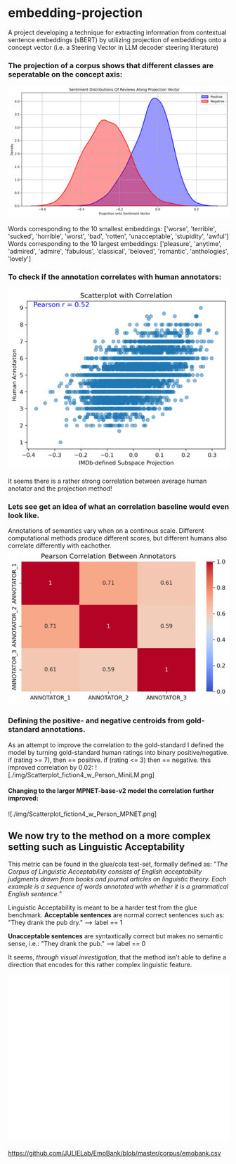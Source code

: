 # embedding-projection
A project developing a technique for extracting information from contextual sentence embeddings (sBERT) by utilizing projection of embeddings onto a concept vector (i.e. a Steering Vector in LLM decoder steering literature) 

### The projection of a corpus shows that different classes are seperatable on the concept axis:
![Projection of Reviews onto Sentiment Vector](./img/sentiment_distributions.png)

Words corresponding to the 10 smallest embeddings:
['worse', 'terrible', 'sucked', 'horrible', 'worst', 'bad', 'rotten', 'unacceptable', 'stupidity', 'awful']
Words corresponding to the 10 largest embeddings:
['pleasure', 'anytime', 'admired', 'admire', 'fabulous', 'classical', 'beloved', 'romantic', 'anthologies', 'lovely']


### To check if the annotation correlates with human annotators:
![Human Annotator Correlation with Semantic Projection](./img/Scatterplot_w_Person.png)

It seems there is a rather strong correlation between average human anotator and the projection method!


### Lets see get an idea of what an correlation baseline would even look like.
Annotations of semantics vary when on a continous scale. Different computational methods produce different scores, but different humans also correlate differently with eachother.
![Annotator Correlation](./img/Annotator_Corr.png)


### Defining the positive- and negative centroids from gold-standard annotations.
As an attempt to improve the correlation to the gold-standard I defined the model by turning gold-standard human ratings into binary positive/negative.
if (rating >= 7), then == positive.
if (rating <= 3) then == negative.
this improved correlation by 0.02:
![./img/Scatterplot_fiction4_w_Person_MiniLM.png]

#### Changing to the larger MPNET-base-v2 model the correlation further improved:
![./img/Scatterplot_fiction4_w_Person_MPNET.png]

## We now try to the method on a more complex setting such as Linguistic Acceptability
This metric can be found in the glue/cola test-set, formally defined as:
"*The Corpus of Linguistic Acceptability consists of English acceptability judgments drawn from books and journal articles on linguistic theory. Each example is a sequence of words annotated with whether it is a grammatical English sentence.*" 


Linguistic Acceptability is meant to be a harder test from the glue benchmark. 
**Acceptable sentences** are normal correct sentences such as:
"They drank the pub dry." --> label == 1

**Unacceptable sentences** are syntaxtically correct but makes no semantic sense, i.e.:
"They drank the pub." --> label == 0

It seems, *through visual investigation*, that the method isn't able to define a direction that encodes for this rather complex linguistic feature.

![Acceptability Histogram](./img/LA_validation_histogram.png)

https://github.com/JULIELab/EmoBank/blob/master/corpus/emobank.csv





